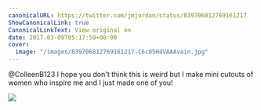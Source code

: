 ```yaml
---
canonicalURL: https://twitter.com/jmjordan/status/839706812769161217
ShowCanonicalLink: true
CanonicalLinkText: View original on
date: 2017-03-09T05:17:59+00:00
cover:
  image: "/images/839706812769161217-C6c85H4VAAAvain.jpg"
---
```

@ColleenB123 I hope you don't think this is weird but I make mini cutouts of women who inspire me and I just made one of you!

![](/images/839706812769161217-C6c85H4VAAAvain.jpg)